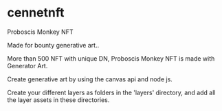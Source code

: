 # cennetnft

Proboscis Monkey NFT

Made for bounty generative art..

More than 500 NFT with unique DN, Proboscis Monkey NFT is made with Generator Art. 

Create generative art by using the canvas api and node js.

Create your different layers as folders in the 'layers' directory, and add all the layer assets in these directories.
